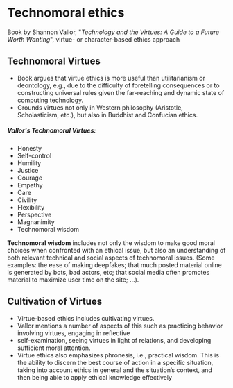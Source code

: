 # Technomoral ethics
Book by Shannon Vallor, "*Technology and the Virtues: A Guide to a Future Worth Wanting*", virtue- or character-based ethics approach
## Technomoral Virtues
- Book argues that virtue ethics is more useful than utilitarianism or deontology, e.g., due to the difficulty of foretelling consequences or to constructing universal rules given the far-reaching and dynamic state of computing technology.
- Grounds virtues not only in Western philosophy (Aristotle, Scholasticism, etc.), but also in Buddhist and Confucian ethics.
##### Vallor's Technomoral Virtues:
- Honesty
- Self-control
- Humility
- Justice
- Courage
- Empathy
- Care
- Civility
- Flexibility
- Perspective
- Magnanimity
- Technomoral wisdom

**Technomoral wisdom** includes not only the wisdom to make good moral choices when confronted with an ethical issue, but also an understanding of both relevant technical and social aspects of technomoral issues. (Some examples: the ease of making deepfakes; that much posted material online is generated by bots, bad actors, etc; that social media often promotes material to maximize user time on the site; ...).
## Cultivation of Virtues
- Virtue-based ethics includes cultivating virtues.
- Vallor mentions a number of aspects of this such as practicing behavior involving virtues, engaging in reflective 
- self-examination, seeing virtues in light of relations, and developing sufficient moral attention.  
- Virtue ethics also emphasizes phronesis, i.e., practical wisdom. This is the ability to discern the best course of action in a specific situation, taking into account ethics in  general and the situation’s context, and then being able to apply ethical knowledge effectively
